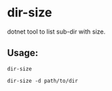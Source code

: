 # dir-size
dotnet tool to list sub-dir with size.

## Usage:

```dir-size```

```dir-size -d path/to/dir```
